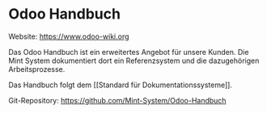 # Odoo Handbuch

Website: <https://www.odoo-wiki.org>

Das Odoo Handbuch ist ein erweitertes Angebot für unsere Kunden. Die Mint System dokumentiert dort ein Referenzsystem und die dazugehörigen Arbeitsprozesse.

Das Handbuch folgt dem [[Standard für Dokumentationssysteme]].

Git-Repository: <https://github.com/Mint-System/Odoo-Handbuch>